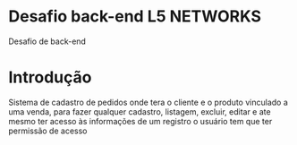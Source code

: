 # Desafio back-end L5 NETWORKS
Desafio de back-end

# Introdução
Sistema de cadastro de pedidos onde tera o cliente e o produto vinculado a uma venda, para fazer qualquer cadastro, listagem, excluir, editar e ate mesmo ter acesso às informações de um registro o usuário tem que ter permissão de acesso
